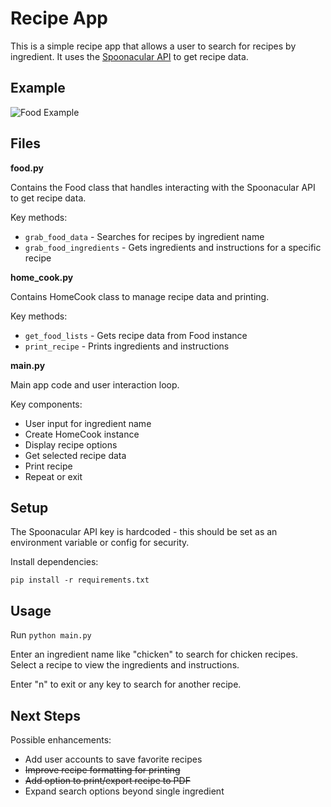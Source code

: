 # Recipe App

This is a simple recipe app that allows a user to search for recipes by ingredient. It uses the [Spoonacular API](https://spoonacular.com/food-api) to get recipe data.

## Example

![Food Example](https://github.com/adamgonzo/Recipes_from_terminal/assets/86032875/11dfea4e-3c9c-4c79-a91d-57d7f41a5d09)



## Files

**food.py**

Contains the Food class that handles interacting with the Spoonacular API to get recipe data.

Key methods:

- `grab_food_data` - Searches for recipes by ingredient name
- `grab_food_ingredients` - Gets ingredients and instructions for a specific recipe

**home_cook.py**

Contains HomeCook class to manage recipe data and printing.

Key methods:

- `get_food_lists` - Gets recipe data from Food instance
- `print_recipe` - Prints ingredients and instructions

**main.py**

Main app code and user interaction loop.

Key components:

- User input for ingredient name
- Create HomeCook instance
- Display recipe options
- Get selected recipe data
- Print recipe
- Repeat or exit

## Setup

The Spoonacular API key is hardcoded - this should be set as an environment variable or config for security.

Install dependencies:

```
pip install -r requirements.txt
```

## Usage

Run `python main.py`

Enter an ingredient name like "chicken" to search for chicken recipes. Select a recipe to view the ingredients and instructions.

Enter "n" to exit or any key to search for another recipe.

## Next Steps

Possible enhancements:

- Add user accounts to save favorite recipes
- ~~Improve recipe formatting for printing~~
- ~~Add option to print/export recipe to PDF~~
- Expand search options beyond single ingredient
